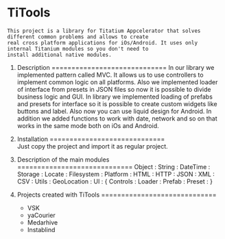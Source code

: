 TiTools
==============
	This project is a library for Titatium Appcelerator that solves different common problems and allows to create 
	real cross platform applications for iOs/Android. It uses only internal Titanium modules so you don't need to 
	install additional native modules.

1. Description
=============================
	In our library we implemented pattern called MVC. It allows us to use controllers to implement common logic on 
	all platforms. Also we implemented loader of interface from presets in JSON files so now it is possible to divide 
	business logic and GUI.
		In library we implemented loading of prefabs and presets for interface so it is possible to create custom 
	widgets like buttons and label. Also now you can use liquid design for Android.
		In addition we added functions to work with date, network and so on that works in the same mode both on 
	iOs and	Android.

2. Installation
=============================	
	Just copy the project and import it as regular project. 

3. Description of the main modules
=============================
	Object      : 
	String      : 
	DateTime    :  
	Storage     : 
	Locate      : 
	Filesystem  : 
	Platform    : 
	HTML        : 
	HTTP        : 
	JSON        : 
	XML         : 
	CSV         : 
	Utils       : 
	GeoLocation : 
	UI : 
	{
		Controls : 
		Loader   : 
		Prefab   : 
		Preset   : 
	}

4. Projects created with TiTools
=============================
	- VSK
	- yaCourier
	- Medarhive
	- Instablind